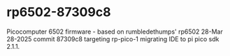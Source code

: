 # rp6502-87309c8
Picocomputer 6502 firmware - based on rumbledethumps' rp6502 28-Mar 28-2025 commit 87309c8 targeting rp-pico-1 migrating IDE to pi pico sdk 2.1.1.
